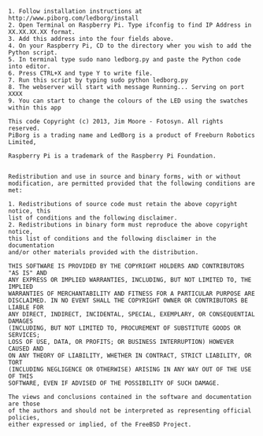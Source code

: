 
	1. Follow installation instructions at http://www.piborg.com/ledborg/install
	2. Open Terminal on Raspberry Pi. Type ifconfig to find IP Address in XX.XX.XX.XX format.
	3. Add this address into the four fields above.
	4. On your Raspberry Pi, CD to the directory wher you wish to add the Python script.
	5. In terminal type sudo nano ledborg.py and paste the Python code into editor.
	6. Press CTRL+X and type Y to write file.
	7. Run this script by typing sudo python ledborg.py
	8. The webserver will start with message Running... Serving on port XXXX
	9. You can start to change the colours of the LED using the swatches within this app

	This code Copyright (c) 2013, Jim Moore - Fotosyn. All rights reserved.
	PiBorg is a trading name and LedBorg is a product of Freeburn Robotics Limited,

	Raspberry Pi is a trademark of the Raspberry Pi Foundation.


	Redistribution and use in source and binary forms, with or without
	modification, are permitted provided that the following conditions are met:

	1. Redistributions of source code must retain the above copyright notice, this
	list of conditions and the following disclaimer.
	2. Redistributions in binary form must reproduce the above copyright notice,
	this list of conditions and the following disclaimer in the documentation
	and/or other materials provided with the distribution.

	THIS SOFTWARE IS PROVIDED BY THE COPYRIGHT HOLDERS AND CONTRIBUTORS "AS IS" AND
	ANY EXPRESS OR IMPLIED WARRANTIES, INCLUDING, BUT NOT LIMITED TO, THE IMPLIED
	WARRANTIES OF MERCHANTABILITY AND FITNESS FOR A PARTICULAR PURPOSE ARE
	DISCLAIMED. IN NO EVENT SHALL THE COPYRIGHT OWNER OR CONTRIBUTORS BE LIABLE FOR
	ANY DIRECT, INDIRECT, INCIDENTAL, SPECIAL, EXEMPLARY, OR CONSEQUENTIAL DAMAGES
	(INCLUDING, BUT NOT LIMITED TO, PROCUREMENT OF SUBSTITUTE GOODS OR SERVICES;
	LOSS OF USE, DATA, OR PROFITS; OR BUSINESS INTERRUPTION) HOWEVER CAUSED AND
	ON ANY THEORY OF LIABILITY, WHETHER IN CONTRACT, STRICT LIABILITY, OR TORT
	(INCLUDING NEGLIGENCE OR OTHERWISE) ARISING IN ANY WAY OUT OF THE USE OF THIS
	SOFTWARE, EVEN IF ADVISED OF THE POSSIBILITY OF SUCH DAMAGE.

	The views and conclusions contained in the software and documentation are those 
	of the authors and should not be interpreted as representing official policies, 
	either expressed or implied, of the FreeBSD Project.


